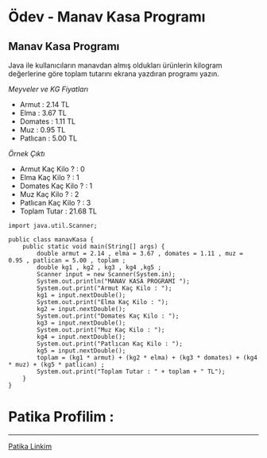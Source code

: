 # Ödev - Manav Kasa Programı
## Manav Kasa Programı
Java ile kullanıcıların manavdan almış oldukları ürünlerin kilogram değerlerine göre toplam tutarını ekrana yazdıran programı yazın.

*Meyveler ve KG Fiyatları*

* Armut : 2.14 TL
* Elma : 3.67 TL
* Domates : 1.11 TL
* Muz : 0.95 TL
* Patlıcan : 5.00 TL

*Örnek Çıktı*
- Armut Kaç Kilo ? : 0
- Elma Kaç Kilo ? : 1
- Domates Kaç Kilo ? : 1
- Muz Kaç Kilo ? : 2
- Patlıcan Kaç Kilo ? : 3
- Toplam Tutar : 21.68 TL

```
import java.util.Scanner;

public class manavKasa {
    public static void main(String[] args) {
        double armut = 2.14 , elma = 3.67 , domates = 1.11 , muz = 0.95 , patlican = 5.00 , toplam ;
        double kg1 , kg2 , kg3 , kg4 ,kg5 ;
        Scanner input = new Scanner(System.in);
        System.out.println("MANAV KASA PROGRAMI ");
        System.out.print("Armut Kaç Kilo : ");
        kg1 = input.nextDouble();
        System.out.print("Elma Kaç Kilo : ");
        kg2 = input.nextDouble();
        System.out.print("Domates Kaç Kilo : ");
        kg3 = input.nextDouble();
        System.out.print("Muz Kaç Kilo : ");
        kg4 = input.nextDouble();
        System.out.print("Patlıcan Kaç Kilo : ");
        kg5 = input.nextDouble();
        toplam = (kg1 * armut) + (kg2 * elma) + (kg3 * domates) + (kg4 * muz) + (kg5 * patlican) ;
        System.out.print("Toplam Tutar : " + toplam + " TL");
    }
}
```
# Patika Profilim :
***
<a href="https://app.patika.dev/krblttrkn">Patika Linkim</a>